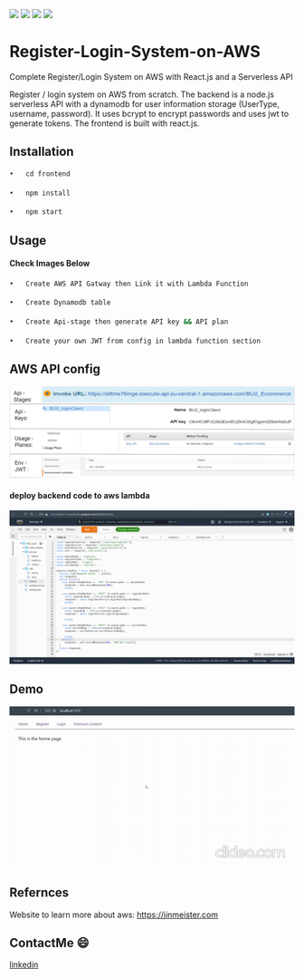 ![](https://badgen.net/github/release/babel/babel)  ![](https://badgen.net/npm/v/express)   ![](https://badgen.net/david/dep/zeit/pkg) ![](https://badgen.net/dub/stars/silly)
# Register-Login-System-on-AWS
Complete Register/Login System on AWS with React.js and a Serverless API

Register / login system on AWS from scratch. The backend is a node.js serverless API with a dynamodb for user information storage (UserType, username, password). It uses bcrypt to encrypt passwords and uses jwt to generate tokens. The frontend is built with react.js.

## Installation

 ```sh
•	cd frontend

•	npm install

•	npm start
```

## Usage
#### Check Images Below
 ```sh
•	Create AWS API Gatway then Link it with Lambda Function

•	Create Dynamodb table

•	Create Api-stage then generate API key && API plan

•	Create your own JWT from config in lambda function section
```

## AWS API config

![](demoImages/things-need-to-change.png)

#### deploy backend code to aws lambda
![](demoImages/0000000000.png)

## Demo
![](demoImages/demo.gif)

## Refernces
Website to learn more about aws: https://jinmeister.com

## ContactMe :smile:
[linkedin](https://www.linkedin.com/in/ayman-butmah-816b361b3/)

